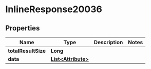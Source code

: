 

# InlineResponse20036

## Properties

Name | Type | Description | Notes
------------ | ------------- | ------------- | -------------
**totalResultSize** | **Long** |  | 
**data** | [**List&lt;Attribute&gt;**](Attribute.md) |  | 



